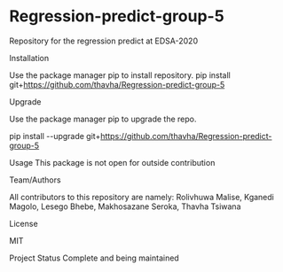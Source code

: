 # Regression-predict-group-5
Repository for the regression predict at EDSA-2020

Installation

Use the package manager pip to install repository.
pip install git+https://github.com/thavha/Regression-predict-group-5

Upgrade

Use the package manager pip to upgrade the repo.

pip install --upgrade git+https://github.com/thavha/Regression-predict-group-5

Usage
This package is not open for outside contribution

Team/Authors

All contributors to this repository are namely: Rolivhuwa Malise, Kganedi Magolo, Lesego Bhebe, Makhosazane Seroka, Thavha Tsiwana

License

MIT

Project Status
Complete and being maintained
